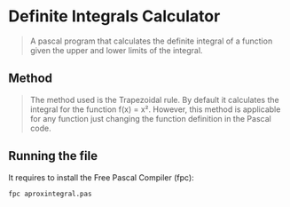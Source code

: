 # Definite Integrals Calculator
> A pascal program that calculates the definite integral of a function given the upper and lower limits of the integral.

## Method
> The method used is the Trapezoidal rule. By default it calculates the integral for the function f(x) = x². However, this method is applicable for any function just changing the function definition in the Pascal code.

## Running the file

It requires to install the Free Pascal Compiler (fpc):

```sh
fpc aproxintegral.pas
```

